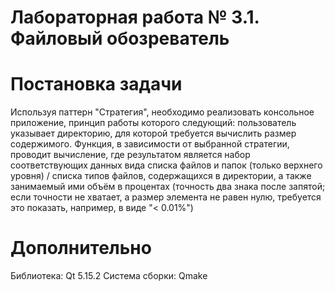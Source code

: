 # Лабораторная работа № 3.1. Файловый обозреватель
# Постановка задачи
Используя паттерн "Стратегия", необходимо реализовать консольное приложение, принцип работы которого следующий: пользователь указывает директорию, для которой требуется вычислить размер содержимого. 
Функция, в зависимости от выбранной стратегии, проводит вычисление, где результатом является набор соответствующих данных вида списка файлов и папок (только верхнего уровня) / списка типов файлов, содержащихся в директории, а также занимаемый ими объём в процентах (точность два знака после запятой; если точности не хватает, а размер элемента не равен нулю, требуется это показать, например, в виде "< 0.01%")
# Дополнительно
Библиотека: Qt 5.15.2
Система сборки: Qmake
